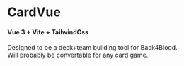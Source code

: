 # CardVue
#### Vue 3 + Vite + TailwindCss

Designed to be a deck+team building tool for Back4Blood.  
Will probably be convertable for any  card game.